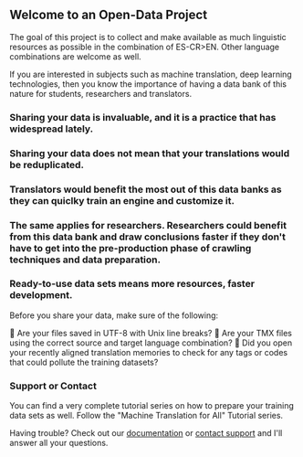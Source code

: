 ## Welcome to an Open-Data Project

The goal of this project is to collect and make available as much linguistic resources as possible in the combination of ES-CR>EN. Other language combinations are welcome as well. 

If you are interested in subjects such as machine translation, deep learning technologies, then you know the importance of having a data bank of this nature for students, researchers and translators. 

### Sharing your data is invaluable, and it is a practice that has widespread lately.
### Sharing your data does not mean that your translations would be reduplicated.
### Translators would benefit the most out of this data banks as they can quiclky train an engine and customize it.
### The same applies for researchers. Researchers could benefit from this data bank and draw conclusions faster if they don't have to get into the pre-production phase of crawling techniques and data preparation.
### Ready-to-use data sets means more resources, faster development. 

Before you share your data, make sure of the following: 

	Are your files saved in UTF-8 with Unix line breaks?
	Are your TMX files using the correct source and target language combination? 
	Did you open your recently aligned translation memories to check for any tags or codes that could pollute the training datasets?



### Support or Contact

You can find a very complete tutorial series on how to prepare your training data sets as well. Follow the "Machine Translation for All" Tutorial series. 

Having trouble? Check out our [documentation](http://gcocozza.com) or [contact support](gcocozza.com) and I'll answer all your questions.
